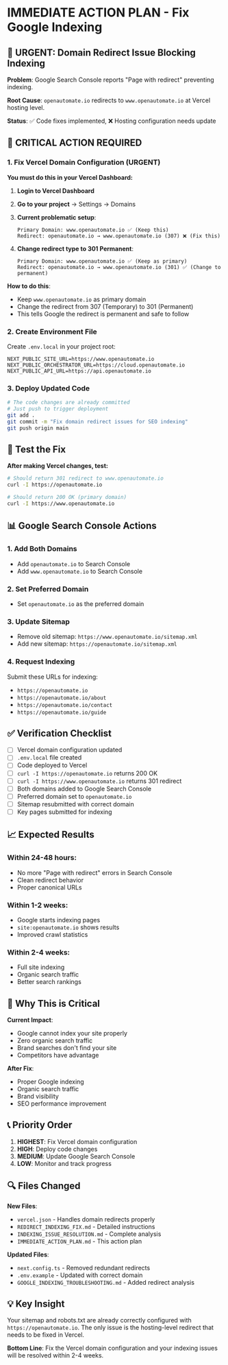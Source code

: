# IMMEDIATE ACTION PLAN - Fix Google Indexing

## 🚨 URGENT: Domain Redirect Issue Blocking Indexing

**Problem**: Google Search Console reports "Page with redirect" preventing indexing.

**Root Cause**: `openautomate.io` redirects to `www.openautomate.io` at Vercel hosting level.

**Status**: ✅ Code fixes implemented, ❌ Hosting configuration needs update

## 🎯 CRITICAL ACTION REQUIRED

### 1. Fix Vercel Domain Configuration (URGENT)

**You must do this in your Vercel Dashboard:**

1. **Login to Vercel Dashboard**
2. **Go to your project** → Settings → Domains
3. **Current problematic setup**:

   ```
   Primary Domain: www.openautomate.io ✅ (Keep this)
   Redirect: openautomate.io → www.openautomate.io (307) ❌ (Fix this)
   ```

4. **Change redirect type to 301 Permanent**:
   ```
   Primary Domain: www.openautomate.io ✅ (Keep as primary)
   Redirect: openautomate.io → www.openautomate.io (301) ✅ (Change to permanent)
   ```

**How to do this**:

- Keep `www.openautomate.io` as primary domain
- Change the redirect from 307 (Temporary) to 301 (Permanent)
- This tells Google the redirect is permanent and safe to follow

### 2. Create Environment File

Create `.env.local` in your project root:

```env
NEXT_PUBLIC_SITE_URL=https://www.openautomate.io
NEXT_PUBLIC_ORCHESTRATOR_URL=https://cloud.openautomate.io
NEXT_PUBLIC_API_URL=https://api.openautomate.io
```

### 3. Deploy Updated Code

```bash
# The code changes are already committed
# Just push to trigger deployment
git add .
git commit -m "Fix domain redirect issues for SEO indexing"
git push origin main
```

## 🧪 Test the Fix

**After making Vercel changes, test:**

```bash
# Should return 301 redirect to www.openautomate.io
curl -I https://openautomate.io

# Should return 200 OK (primary domain)
curl -I https://www.openautomate.io
```

## 📊 Google Search Console Actions

### 1. Add Both Domains

- Add `openautomate.io` to Search Console
- Add `www.openautomate.io` to Search Console

### 2. Set Preferred Domain

- Set `openautomate.io` as the preferred domain

### 3. Update Sitemap

- Remove old sitemap: `https://www.openautomate.io/sitemap.xml`
- Add new sitemap: `https://openautomate.io/sitemap.xml`

### 4. Request Indexing

Submit these URLs for indexing:

- `https://openautomate.io`
- `https://openautomate.io/about`
- `https://openautomate.io/contact`
- `https://openautomate.io/guide`

## ✅ Verification Checklist

- [ ] Vercel domain configuration updated
- [ ] `.env.local` file created
- [ ] Code deployed to Vercel
- [ ] `curl -I https://openautomate.io` returns 200 OK
- [ ] `curl -I https://www.openautomate.io` returns 301 redirect
- [ ] Both domains added to Google Search Console
- [ ] Preferred domain set to `openautomate.io`
- [ ] Sitemap resubmitted with correct domain
- [ ] Key pages submitted for indexing

## 📈 Expected Results

### Within 24-48 hours:

- No more "Page with redirect" errors in Search Console
- Clean redirect behavior
- Proper canonical URLs

### Within 1-2 weeks:

- Google starts indexing pages
- `site:openautomate.io` shows results
- Improved crawl statistics

### Within 2-4 weeks:

- Full site indexing
- Organic search traffic
- Better search rankings

## 🚨 Why This is Critical

**Current Impact**:

- Google cannot index your site properly
- Zero organic search traffic
- Brand searches don't find your site
- Competitors have advantage

**After Fix**:

- Proper Google indexing
- Organic search traffic
- Brand visibility
- SEO performance improvement

## 📞 Priority Order

1. **HIGHEST**: Fix Vercel domain configuration
2. **HIGH**: Deploy code changes
3. **MEDIUM**: Update Google Search Console
4. **LOW**: Monitor and track progress

## 🔍 Files Changed

**New Files**:

- `vercel.json` - Handles domain redirects properly
- `REDIRECT_INDEXING_FIX.md` - Detailed instructions
- `INDEXING_ISSUE_RESOLUTION.md` - Complete analysis
- `IMMEDIATE_ACTION_PLAN.md` - This action plan

**Updated Files**:

- `next.config.ts` - Removed redundant redirects
- `.env.example` - Updated with correct domain
- `GOOGLE_INDEXING_TROUBLESHOOTING.md` - Added redirect analysis

## 💡 Key Insight

Your sitemap and robots.txt are already correctly configured with `https://openautomate.io`. The only issue is the hosting-level redirect that needs to be fixed in Vercel.

**Bottom Line**: Fix the Vercel domain configuration and your indexing issues will be resolved within 2-4 weeks.
